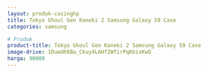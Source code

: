 ```yaml
---
layout: produk-casinghp
title: Tokyo Ghoul Gen Kaneki 2 Samsung Galaxy S9 Case
categories: samsung

# Produk
product-title: Tokyo Ghoul Gen Kaneki 2 Samsung Galaxy S9 Case
image-drive: 1DuwUK6Ba_Ckuy4LAHfZWfirPqKbisKwQ
harga: 90000
---
```

